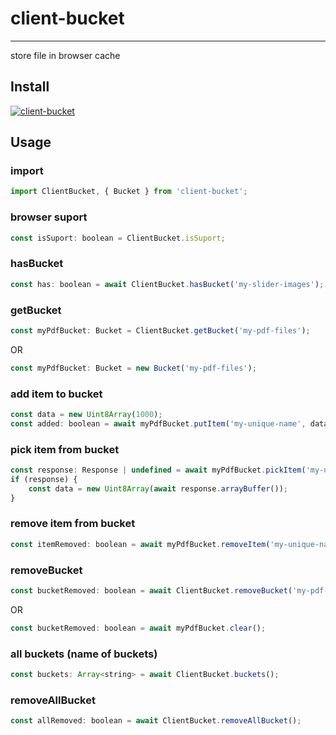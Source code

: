 # client-bucket
---

store file in browser cache

## Install

[![client-bucket](https://nodei.co/npm/client-bucket.png)](https://npmjs.org/package/client-bucket)

## Usage

### import

```js
import ClientBucket, { Bucket } from 'client-bucket';
```

### browser suport

```js
const isSuport: boolean = ClientBucket.isSuport;
```

### hasBucket

```js
const has: boolean = await ClientBucket.hasBucket('my-slider-images');
```

### getBucket

```js
const myPdfBucket: Bucket = ClientBucket.getBucket('my-pdf-files');
```

OR

```js
const myPdfBucket: Bucket = new Bucket('my-pdf-files');
```

### add item to bucket

```js
const data = new Uint8Array(1000);
const added: boolean = await myPdfBucket.putItem('my-unique-name', data);
```

### pick item from bucket

```js
const response: Response | undefined = await myPdfBucket.pickItem('my-unique-name');
if (response) {
    const data = new Uint8Array(await response.arrayBuffer());
}
```

### remove item from bucket
```js
const itemRemoved: boolean = await myPdfBucket.removeItem('my-unique-name');
```

### removeBucket

```js
const bucketRemoved: boolean = await ClientBucket.removeBucket('my-pdf-files');
```

OR

```js
const bucketRemoved: boolean = await myPdfBucket.clear();
```

### all buckets (name of buckets)

```js
const buckets: Array<string> = await ClientBucket.buckets();
```

### removeAllBucket

```js
const allRemoved: boolean = await ClientBucket.removeAllBucket();
```

